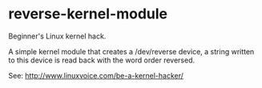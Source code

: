 reverse-kernel-module
=====================

Beginner's Linux kernel hack.

A simple kernel module that creates a /dev/reverse device, a string written 
to this device is read back with the word order reversed.

See: http://www.linuxvoice.com/be-a-kernel-hacker/
